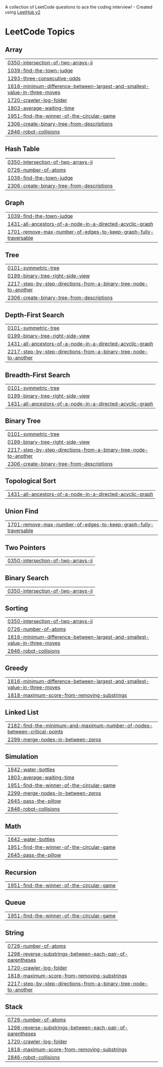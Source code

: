 A collection of LeetCode questions to ace the coding interview! - Created using [LeetHub v2](https://github.com/arunbhardwaj/LeetHub-2.0)
<!---LeetCode Topics Start-->
# LeetCode Topics
## Array
|  |
| ------- |
| [0350-intersection-of-two-arrays-ii](https://github.com/anirudhxchaturvedi/leetcode/tree/master/0350-intersection-of-two-arrays-ii) |
| [1039-find-the-town-judge](https://github.com/anirudhxchaturvedi/leetcode/tree/master/1039-find-the-town-judge) |
| [1293-three-consecutive-odds](https://github.com/anirudhxchaturvedi/leetcode/tree/master/1293-three-consecutive-odds) |
| [1616-minimum-difference-between-largest-and-smallest-value-in-three-moves](https://github.com/anirudhxchaturvedi/leetcode/tree/master/1616-minimum-difference-between-largest-and-smallest-value-in-three-moves) |
| [1720-crawler-log-folder](https://github.com/anirudhxchaturvedi/leetcode/tree/master/1720-crawler-log-folder) |
| [1803-average-waiting-time](https://github.com/anirudhxchaturvedi/leetcode/tree/master/1803-average-waiting-time) |
| [1951-find-the-winner-of-the-circular-game](https://github.com/anirudhxchaturvedi/leetcode/tree/master/1951-find-the-winner-of-the-circular-game) |
| [2306-create-binary-tree-from-descriptions](https://github.com/anirudhxchaturvedi/leetcode/tree/master/2306-create-binary-tree-from-descriptions) |
| [2846-robot-collisions](https://github.com/anirudhxchaturvedi/leetcode/tree/master/2846-robot-collisions) |
## Hash Table
|  |
| ------- |
| [0350-intersection-of-two-arrays-ii](https://github.com/anirudhxchaturvedi/leetcode/tree/master/0350-intersection-of-two-arrays-ii) |
| [0726-number-of-atoms](https://github.com/anirudhxchaturvedi/leetcode/tree/master/0726-number-of-atoms) |
| [1039-find-the-town-judge](https://github.com/anirudhxchaturvedi/leetcode/tree/master/1039-find-the-town-judge) |
| [2306-create-binary-tree-from-descriptions](https://github.com/anirudhxchaturvedi/leetcode/tree/master/2306-create-binary-tree-from-descriptions) |
## Graph
|  |
| ------- |
| [1039-find-the-town-judge](https://github.com/anirudhxchaturvedi/leetcode/tree/master/1039-find-the-town-judge) |
| [1431-all-ancestors-of-a-node-in-a-directed-acyclic-graph](https://github.com/anirudhxchaturvedi/leetcode/tree/master/1431-all-ancestors-of-a-node-in-a-directed-acyclic-graph) |
| [1701-remove-max-number-of-edges-to-keep-graph-fully-traversable](https://github.com/anirudhxchaturvedi/leetcode/tree/master/1701-remove-max-number-of-edges-to-keep-graph-fully-traversable) |
## Tree
|  |
| ------- |
| [0101-symmetric-tree](https://github.com/anirudhxchaturvedi/leetcode/tree/master/0101-symmetric-tree) |
| [0199-binary-tree-right-side-view](https://github.com/anirudhxchaturvedi/leetcode/tree/master/0199-binary-tree-right-side-view) |
| [2217-step-by-step-directions-from-a-binary-tree-node-to-another](https://github.com/anirudhxchaturvedi/leetcode/tree/master/2217-step-by-step-directions-from-a-binary-tree-node-to-another) |
| [2306-create-binary-tree-from-descriptions](https://github.com/anirudhxchaturvedi/leetcode/tree/master/2306-create-binary-tree-from-descriptions) |
## Depth-First Search
|  |
| ------- |
| [0101-symmetric-tree](https://github.com/anirudhxchaturvedi/leetcode/tree/master/0101-symmetric-tree) |
| [0199-binary-tree-right-side-view](https://github.com/anirudhxchaturvedi/leetcode/tree/master/0199-binary-tree-right-side-view) |
| [1431-all-ancestors-of-a-node-in-a-directed-acyclic-graph](https://github.com/anirudhxchaturvedi/leetcode/tree/master/1431-all-ancestors-of-a-node-in-a-directed-acyclic-graph) |
| [2217-step-by-step-directions-from-a-binary-tree-node-to-another](https://github.com/anirudhxchaturvedi/leetcode/tree/master/2217-step-by-step-directions-from-a-binary-tree-node-to-another) |
## Breadth-First Search
|  |
| ------- |
| [0101-symmetric-tree](https://github.com/anirudhxchaturvedi/leetcode/tree/master/0101-symmetric-tree) |
| [0199-binary-tree-right-side-view](https://github.com/anirudhxchaturvedi/leetcode/tree/master/0199-binary-tree-right-side-view) |
| [1431-all-ancestors-of-a-node-in-a-directed-acyclic-graph](https://github.com/anirudhxchaturvedi/leetcode/tree/master/1431-all-ancestors-of-a-node-in-a-directed-acyclic-graph) |
## Binary Tree
|  |
| ------- |
| [0101-symmetric-tree](https://github.com/anirudhxchaturvedi/leetcode/tree/master/0101-symmetric-tree) |
| [0199-binary-tree-right-side-view](https://github.com/anirudhxchaturvedi/leetcode/tree/master/0199-binary-tree-right-side-view) |
| [2217-step-by-step-directions-from-a-binary-tree-node-to-another](https://github.com/anirudhxchaturvedi/leetcode/tree/master/2217-step-by-step-directions-from-a-binary-tree-node-to-another) |
| [2306-create-binary-tree-from-descriptions](https://github.com/anirudhxchaturvedi/leetcode/tree/master/2306-create-binary-tree-from-descriptions) |
## Topological Sort
|  |
| ------- |
| [1431-all-ancestors-of-a-node-in-a-directed-acyclic-graph](https://github.com/anirudhxchaturvedi/leetcode/tree/master/1431-all-ancestors-of-a-node-in-a-directed-acyclic-graph) |
## Union Find
|  |
| ------- |
| [1701-remove-max-number-of-edges-to-keep-graph-fully-traversable](https://github.com/anirudhxchaturvedi/leetcode/tree/master/1701-remove-max-number-of-edges-to-keep-graph-fully-traversable) |
## Two Pointers
|  |
| ------- |
| [0350-intersection-of-two-arrays-ii](https://github.com/anirudhxchaturvedi/leetcode/tree/master/0350-intersection-of-two-arrays-ii) |
## Binary Search
|  |
| ------- |
| [0350-intersection-of-two-arrays-ii](https://github.com/anirudhxchaturvedi/leetcode/tree/master/0350-intersection-of-two-arrays-ii) |
## Sorting
|  |
| ------- |
| [0350-intersection-of-two-arrays-ii](https://github.com/anirudhxchaturvedi/leetcode/tree/master/0350-intersection-of-two-arrays-ii) |
| [0726-number-of-atoms](https://github.com/anirudhxchaturvedi/leetcode/tree/master/0726-number-of-atoms) |
| [1616-minimum-difference-between-largest-and-smallest-value-in-three-moves](https://github.com/anirudhxchaturvedi/leetcode/tree/master/1616-minimum-difference-between-largest-and-smallest-value-in-three-moves) |
| [2846-robot-collisions](https://github.com/anirudhxchaturvedi/leetcode/tree/master/2846-robot-collisions) |
## Greedy
|  |
| ------- |
| [1616-minimum-difference-between-largest-and-smallest-value-in-three-moves](https://github.com/anirudhxchaturvedi/leetcode/tree/master/1616-minimum-difference-between-largest-and-smallest-value-in-three-moves) |
| [1818-maximum-score-from-removing-substrings](https://github.com/anirudhxchaturvedi/leetcode/tree/master/1818-maximum-score-from-removing-substrings) |
## Linked List
|  |
| ------- |
| [2182-find-the-minimum-and-maximum-number-of-nodes-between-critical-points](https://github.com/anirudhxchaturvedi/leetcode/tree/master/2182-find-the-minimum-and-maximum-number-of-nodes-between-critical-points) |
| [2299-merge-nodes-in-between-zeros](https://github.com/anirudhxchaturvedi/leetcode/tree/master/2299-merge-nodes-in-between-zeros) |
## Simulation
|  |
| ------- |
| [1642-water-bottles](https://github.com/anirudhxchaturvedi/leetcode/tree/master/1642-water-bottles) |
| [1803-average-waiting-time](https://github.com/anirudhxchaturvedi/leetcode/tree/master/1803-average-waiting-time) |
| [1951-find-the-winner-of-the-circular-game](https://github.com/anirudhxchaturvedi/leetcode/tree/master/1951-find-the-winner-of-the-circular-game) |
| [2299-merge-nodes-in-between-zeros](https://github.com/anirudhxchaturvedi/leetcode/tree/master/2299-merge-nodes-in-between-zeros) |
| [2645-pass-the-pillow](https://github.com/anirudhxchaturvedi/leetcode/tree/master/2645-pass-the-pillow) |
| [2846-robot-collisions](https://github.com/anirudhxchaturvedi/leetcode/tree/master/2846-robot-collisions) |
## Math
|  |
| ------- |
| [1642-water-bottles](https://github.com/anirudhxchaturvedi/leetcode/tree/master/1642-water-bottles) |
| [1951-find-the-winner-of-the-circular-game](https://github.com/anirudhxchaturvedi/leetcode/tree/master/1951-find-the-winner-of-the-circular-game) |
| [2645-pass-the-pillow](https://github.com/anirudhxchaturvedi/leetcode/tree/master/2645-pass-the-pillow) |
## Recursion
|  |
| ------- |
| [1951-find-the-winner-of-the-circular-game](https://github.com/anirudhxchaturvedi/leetcode/tree/master/1951-find-the-winner-of-the-circular-game) |
## Queue
|  |
| ------- |
| [1951-find-the-winner-of-the-circular-game](https://github.com/anirudhxchaturvedi/leetcode/tree/master/1951-find-the-winner-of-the-circular-game) |
## String
|  |
| ------- |
| [0726-number-of-atoms](https://github.com/anirudhxchaturvedi/leetcode/tree/master/0726-number-of-atoms) |
| [1298-reverse-substrings-between-each-pair-of-parentheses](https://github.com/anirudhxchaturvedi/leetcode/tree/master/1298-reverse-substrings-between-each-pair-of-parentheses) |
| [1720-crawler-log-folder](https://github.com/anirudhxchaturvedi/leetcode/tree/master/1720-crawler-log-folder) |
| [1818-maximum-score-from-removing-substrings](https://github.com/anirudhxchaturvedi/leetcode/tree/master/1818-maximum-score-from-removing-substrings) |
| [2217-step-by-step-directions-from-a-binary-tree-node-to-another](https://github.com/anirudhxchaturvedi/leetcode/tree/master/2217-step-by-step-directions-from-a-binary-tree-node-to-another) |
## Stack
|  |
| ------- |
| [0726-number-of-atoms](https://github.com/anirudhxchaturvedi/leetcode/tree/master/0726-number-of-atoms) |
| [1298-reverse-substrings-between-each-pair-of-parentheses](https://github.com/anirudhxchaturvedi/leetcode/tree/master/1298-reverse-substrings-between-each-pair-of-parentheses) |
| [1720-crawler-log-folder](https://github.com/anirudhxchaturvedi/leetcode/tree/master/1720-crawler-log-folder) |
| [1818-maximum-score-from-removing-substrings](https://github.com/anirudhxchaturvedi/leetcode/tree/master/1818-maximum-score-from-removing-substrings) |
| [2846-robot-collisions](https://github.com/anirudhxchaturvedi/leetcode/tree/master/2846-robot-collisions) |
<!---LeetCode Topics End-->